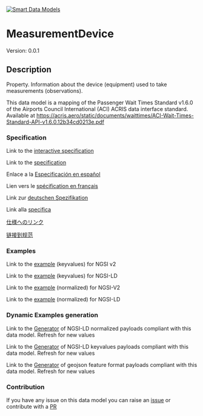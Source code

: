 [![Smart Data Models](https://smartdatamodels.org/wp-content/uploads/2022/01/SmartDataModels_logo.png "Logo")](https://smartdatamodels.org)
# MeasurementDevice
Version: 0.0.1

## Description 

Property. Information about the device (equipment) used to take measurements (observations).

This data model is a mapping of the Passenger Wait Times Standard v1.6.0 of the Airports Council International (ACI) ACRIS data interface standard. Available at https://acris.aero/static/documents/waittimes/ACI-Wait-Times-Standard-API-v1.6.0.12b34cd0213e.pdf
### Specification

Link to the [interactive specification](https://swagger.lab.fiware.org/?url=https://smart-data-models.github.io/dataModel.ACRIS/MeasurementDevice/swagger.yaml)

Link to the [specification](https://github.com/smart-data-models/dataModel.ACRIS/blob/master/MeasurementDevice/doc/spec.md)

Enlace a la [Especificación en español](https://github.com/smart-data-models/dataModel.ACRIS/blob/master/MeasurementDevice/doc/spec_ES.md)

Lien vers le [spécification en français](https://github.com/smart-data-models/dataModel.ACRIS/blob/master/MeasurementDevice/doc/spec_FR.md)

Link zur [deutschen Spezifikation](https://github.com/smart-data-models/dataModel.ACRIS/blob/master/MeasurementDevice/doc/spec_DE.md)

Link alla [specifica](https://github.com/smart-data-models/dataModel.ACRIS/blob/master/MeasurementDevice/doc/spec_IT.md)

[仕様へのリンク](https://github.com/smart-data-models/dataModel.ACRIS/blob/master/MeasurementDevice/doc/spec_JA.md)

[链接到规范](https://github.com/smart-data-models/dataModel.ACRIS/blob/master/MeasurementDevice/doc/spec_ZH.md)
### Examples

Link to the [example](https://smart-data-models.github.io/dataModel.ACRIS/MeasurementDevice/examples/example.json) (keyvalues) for NGSI v2

Link to the [example](https://smart-data-models.github.io/dataModel.ACRIS/MeasurementDevice/examples/example.jsonld) (keyvalues) for NGSI-LD

Link to the [example](https://smart-data-models.github.io/dataModel.ACRIS/MeasurementDevice/examples/example-normalized.json) (normalized) for NGSI-V2

Link to the [example](https://smart-data-models.github.io/dataModel.ACRIS/MeasurementDevice/examples/example-normalized.jsonld) (normalized) for NGSI-LD
### Dynamic Examples generation

Link to the [Generator](https://smartdatamodels.org/extra/ngsi-ld_generator.php?schemaUrl=https://raw.githubusercontent.com/smart-data-models/dataModel.ACRIS/master/MeasurementDevice/schema.json&email=info@smartdatamodels.org) of NGSI-LD normalized payloads compliant with this data model. Refresh for new values

Link to the [Generator](https://smartdatamodels.org/extra/ngsi-ld_generator_keyvalues.php?schemaUrl=https://raw.githubusercontent.com/smart-data-models/dataModel.ACRIS/master/MeasurementDevice/schema.json&email=info@smartdatamodels.org) of NGSI-LD keyvalues payloads compliant with this data model. Refresh for new values

Link to the [Generator](https://smartdatamodels.org/extra/geojson_features_generator.php?schemaUrl=https://raw.githubusercontent.com/smart-data-models/dataModel.ACRIS/master/MeasurementDevice/schema.json&email=info@smartdatamodels.org) of geojson feature format payloads compliant with this data model. Refresh for new values
### Contribution

 If you have any issue on this data model you can raise an [issue](https://github.com/smart-data-models/dataModel.ACRIS/issues)  or contribute with a [PR](https://github.com/smart-data-models/dataModel.ACRIS/pulls)